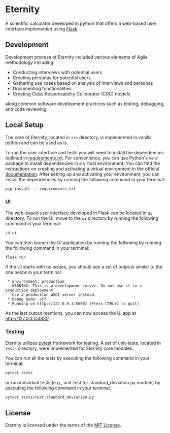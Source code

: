 # Eternity

A scientific calculator developed in python that offers a web-based user interface implemented using [Flask](https://flask.palletsprojects.com/en/2.2.x/).

## Development

Development process of Eternity included various elements of Agile methodology including:

- Conducting interviews with potential users
- Creating personas for potential users
- Gathering use cases based on analysis of interviews and personas
- Documenting functionalities
- Creating Class Responsability Collborator (CRC) models

along common software development practices such as testing, debugging, and code reviewing.

## Local Setup

The core of Eternity, located in `src` directory, is implemented in vanilla python and can be used as is.

To run the user interface and tests you will need to install the dependencies outlined in [requirements.txt](requirements.txt). For convenience, you can use Python's `venv` package to install dependencies in a virtual environment. You can find the instructions on creating and activating a virtual environment in the official [documentation](https://docs.python.org/3.10/library/venv.html). After setting up and activating your environment, you can install the dependencies by running the following command in your terminal:

```bash
pip install -r requirements.txt
```

### UI

The web-based user interface developed in Flask can be located in `ui` directory. To run the UI, move to the `ui` directory by running the following command in your terminal:

```bash
cd ui
```

You can then launch the UI application by running the follwoing by running the following command in your terminal:

```bash
flask run
```

If the UI starts with no issues, you should see a set of outputs similar to the one below in your terminal:

```
 * Environment: production
   WARNING: This is a development server. Do not use it in a production deployment.
   Use a production WSGI server instead.
 * Debug mode: off
 * Running on http://127.0.0.1:5000/ (Press CTRL+C to quit)
```

As the last output mentions, you can now access the UI app at http://127.0.0.1:5000/.

### Testing

Eternity utilizes [pytest]() framework for testing.
A set of unit-tests, located in `tests` directory, were implemented for Eternity core modules.

You can run all the tests by executing the following command in your terminal:

```bash
pytest tests
```

or run individual tests (e.g., unit-test for standard_deviation.py module) by executing the following command in your terminal:

```bash
pytest tests/test_standard_deviation.py
```

## License

Eternity is licensed under the terms of the [MIT License](LICENSE).

